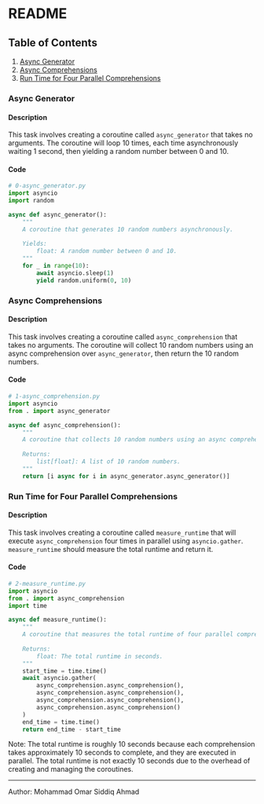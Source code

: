 README
================

Table of Contents
-----------------

1. [Async Generator](#async-generator)
2. [Async Comprehensions](#async-comprehensions)
3. [Run Time for Four Parallel Comprehensions](#run-time-for-four-parallel-comprehensions)

### Async Generator

#### Description

This task involves creating a coroutine called `async_generator` that takes no arguments. The coroutine will loop 10 times, each time asynchronously waiting 1 second, then yielding a random number between 0 and 10.

#### Code

```python
# 0-async_generator.py
import asyncio
import random

async def async_generator():
    """
    A coroutine that generates 10 random numbers asynchronously.
    
    Yields:
        float: A random number between 0 and 10.
    """
    for _ in range(10):
        await asyncio.sleep(1)
        yield random.uniform(0, 10)
```

### Async Comprehensions

#### Description

This task involves creating a coroutine called `async_comprehension` that takes no arguments. The coroutine will collect 10 random numbers using an async comprehension over `async_generator`, then return the 10 random numbers.

#### Code

```python
# 1-async_comprehension.py
import asyncio
from . import async_generator

async def async_comprehension():
    """
    A coroutine that collects 10 random numbers using an async comprehension.
    
    Returns:
        list[float]: A list of 10 random numbers.
    """
    return [i async for i in async_generator.async_generator()]
```

### Run Time for Four Parallel Comprehensions

#### Description

This task involves creating a coroutine called `measure_runtime` that will execute `async_comprehension` four times in parallel using `asyncio.gather`. `measure_runtime` should measure the total runtime and return it.

#### Code

```python
# 2-measure_runtime.py
import asyncio
from . import async_comprehension
import time

async def measure_runtime():
    """
    A coroutine that measures the total runtime of four parallel comprehensions.
    
    Returns:
        float: The total runtime in seconds.
    """
    start_time = time.time()
    await asyncio.gather(
        async_comprehension.async_comprehension(),
        async_comprehension.async_comprehension(),
        async_comprehension.async_comprehension(),
        async_comprehension.async_comprehension()
    )
    end_time = time.time()
    return end_time - start_time
```

Note: The total runtime is roughly 10 seconds because each comprehension takes approximately 10 seconds to complete, and they are executed in parallel. The total runtime is not exactly 10 seconds due to the overhead of creating and managing the coroutines.

---
Author: Mohammad Omar Siddiq Ahmad
